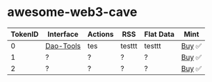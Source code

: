 # awesome-web3-cave

| TokenID | Interface | Actions | RSS    | Flat Data | Mint      |
|---------|-----------|---------|--------|-----------|-----------|
| 0       | [Dao-Tools]()      | tes     | testtt | testtt    | [Buy](#) ✅|
| 1       | ?      | ?     | ? | ?    | [Buy](#) ✅|
| 2       | ?      | ?     | ? | ?    | [Buy](#) ✅|
